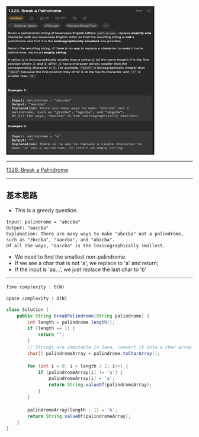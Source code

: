 <img src="2022-12-19-16-18-24.png" width="400" height="400"/>

___
[1328. Break a Palindrome](https://leetcode.com/problems/break-a-palindrome/description/)
___

## 基本思路
* This is a greedy question.
```
Input: palindrome = "abccba"
Output: "aaccba"
Explanation: There are many ways to make "abccba" not a palindrome, such as "zbccba", "aaccba", and "abacba".
Of all the ways, "aaccba" is the lexicographically smallest.
```
* We need to find the smallest non-palindrome.
* If we see a char that is not 'a', we replace to 'a' and return;
* If the input is 'aa...', we just replace the last char to 'b'

___

`Time complexity : O(N)`

`Space complexity : O(N)`
```java
class Solution {
    public String breakPalindrome(String palindrome) {
        int length = palindrome.length();
        if (length == 1) { 
            return "";
        }
        // Strings are immutable in Java, convert it into a char array
        char[] palindromeArray = palindrome.toCharArray();
        
        for (int i = 0; i < length / 2; i++) {
            if (palindromeArray[i] != 'a') {
                palindromeArray[i] = 'a';
                return String.valueOf(palindromeArray);
            }
        }
        
        palindromeArray[length - 1] = 'b';
        return String.valueOf(palindromeArray);
    }
}
```